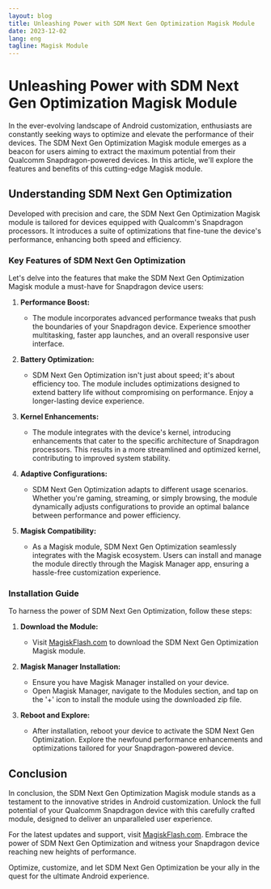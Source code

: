 ```yaml
---
layout: blog
title: Unleashing Power with SDM Next Gen Optimization Magisk Module
date: 2023-12-02
lang: eng
tagline: Magisk Module
---
```


# Unleashing Power with SDM Next Gen Optimization Magisk Module

In the ever-evolving landscape of Android customization, enthusiasts are constantly seeking ways to optimize and elevate the performance of their devices. The SDM Next Gen Optimization Magisk module emerges as a beacon for users aiming to extract the maximum potential from their Qualcomm Snapdragon-powered devices. In this article, we'll explore the features and benefits of this cutting-edge Magisk module.

## Understanding SDM Next Gen Optimization

Developed with precision and care, the SDM Next Gen Optimization Magisk module is tailored for devices equipped with Qualcomm's Snapdragon processors. It introduces a suite of optimizations that fine-tune the device's performance, enhancing both speed and efficiency.

### Key Features of SDM Next Gen Optimization

Let's delve into the features that make the SDM Next Gen Optimization Magisk module a must-have for Snapdragon device users:

1. **Performance Boost:**
   - The module incorporates advanced performance tweaks that push the boundaries of your Snapdragon device. Experience smoother multitasking, faster app launches, and an overall responsive user interface.

2. **Battery Optimization:**
   - SDM Next Gen Optimization isn't just about speed; it's about efficiency too. The module includes optimizations designed to extend battery life without compromising on performance. Enjoy a longer-lasting device experience.

3. **Kernel Enhancements:**
   - The module integrates with the device's kernel, introducing enhancements that cater to the specific architecture of Snapdragon processors. This results in a more streamlined and optimized kernel, contributing to improved system stability.

4. **Adaptive Configurations:**
   - SDM Next Gen Optimization adapts to different usage scenarios. Whether you're gaming, streaming, or simply browsing, the module dynamically adjusts configurations to provide an optimal balance between performance and power efficiency.

5. **Magisk Compatibility:**
   - As a Magisk module, SDM Next Gen Optimization seamlessly integrates with the Magisk ecosystem. Users can install and manage the module directly through the Magisk Manager app, ensuring a hassle-free customization experience.

### Installation Guide

To harness the power of SDM Next Gen Optimization, follow these steps:

1. **Download the Module:**
   - Visit [MagiskFlash.com](https://www.google.com/search?q=sdm+next+gen+optimization+magisk+module+magiskflash.com) to download the SDM Next Gen Optimization Magisk module.

2. **Magisk Manager Installation:**
   - Ensure you have Magisk Manager installed on your device.
   - Open Magisk Manager, navigate to the Modules section, and tap on the '+' icon to install the module using the downloaded zip file.

3. **Reboot and Explore:**
   - After installation, reboot your device to activate the SDM Next Gen Optimization. Explore the newfound performance enhancements and optimizations tailored for your Snapdragon-powered device.

## Conclusion

In conclusion, the SDM Next Gen Optimization Magisk module stands as a testament to the innovative strides in Android customization. Unlock the full potential of your Qualcomm Snapdragon device with this carefully crafted module, designed to deliver an unparalleled user experience.

For the latest updates and support, visit [MagiskFlash.com](https://www.google.com/search?q=sdm+next+gen+optimization+magisk+module+magiskflash.com). Embrace the power of SDM Next Gen Optimization and witness your Snapdragon device reaching new heights of performance.

Optimize, customize, and let SDM Next Gen Optimization be your ally in the quest for the ultimate Android experience.
